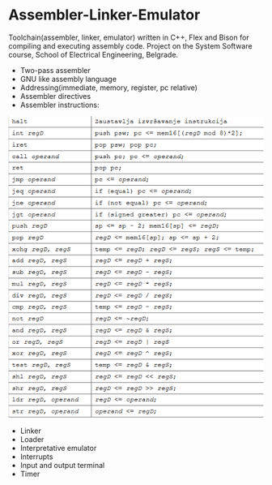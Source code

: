 # Assembler-Linker-Emulator

Toolchain(assembler, linker, emulator) written in C++, Flex and Bison for compiling and executing assembly code.
Project on the System Software course, School of Electrical Engineering, Belgrade.

* Two-pass assembler
* GNU like assembly language
* Addressing(immediate, memory, register, pc relative)
* Assembler directives
* Assembler instructions: 

![assembler instructions](/images/assembler-instructions.png)

* Linker
* Loader
* Interpretative emulator
* Interrupts
* Input and output terminal
* Timer
